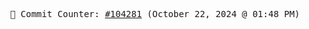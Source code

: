 <p align="center">
    <samp>
        📮 Commit Counter: <a href="https://github.com/Javascript-void0/Javascript-void0/commits/main">#104281</a> (October 22, 2024 @ 01:48 PM)
    </samp>
</p>